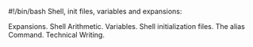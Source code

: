 #!/bin/bash
Shell, init files, variables and expansions:

Expansions.
Shell Arithmetic.
Variables.
Shell initialization files.
The alias Command.
Technical Writing.
